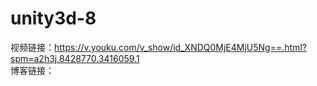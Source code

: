 # unity3d-8  
视频链接：https://v.youku.com/v_show/id_XNDQ0MjE4MjU5Ng==.html?spm=a2h3j.8428770.3416059.1  
博客链接：
